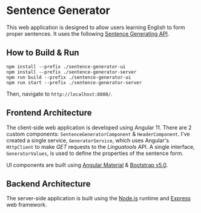 # Sentence Generator

This web application is designed to allow users learning English to form proper sentences. It uses the following [Sentence Generating API](https://linguatools.org/language-apis/sentence-generating-api/).

## How to Build & Run

```
npm install --prefix ./sentence-generator-ui
npm install --prefix ./sentence-generator-server
npm run build --prefix ./sentence-generator-ui
npm run start --prefix ./sentence-generator-server
```

Then, navigate to ```http://localhost:8080/```.

## Frontend Architecture

The client-side web application is developed using Angular 11. There are 2 custom components: ```SentenceGeneratorComponent``` & ```HeaderComponent```. I've created a single service, ```GeneratorService```, which uses Angular's ```HttpClient``` to make *GET* requests to the *Linguatools* API. A single interface, ```GeneratorValues```, is used to define the properties of the sentence form.

UI components are built using [Angular Material](https://material.angular.io/) & [Bootstrap v5.0](https://getbootstrap.com/).

## Backend Architecture

The server-side application is built using the [Node.js](https://nodejs.org/en/) runtime and [Express](https://expressjs.com/) web framework.